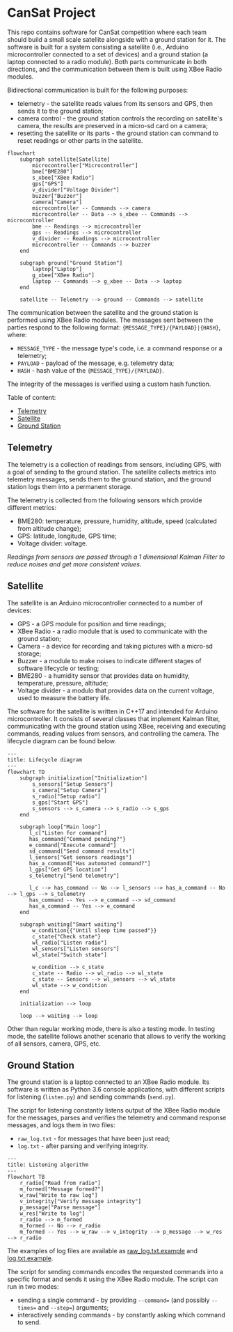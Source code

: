 # CanSat Project

This repo contains software for CanSat competition where each team should build a small scale satellite alongside with a
ground
station for it. The software is built for a system consisting a satellite (i.e., Arduino microcontroller connected to a
set of devices) and a
ground station (a laptop connected to a radio module). Both parts communicate in both directions, and the communication
between them is built using XBee Radio modules.

Bidirectional communication is built for the following purposes:

- telemetry - the satellite reads values from its sensors and GPS, then sends it to the ground station;
- camera control - the ground station controls the recording on satellite's camera, the results are preserved in a
  micro-sd card on a camera;
- resetting the satellite or its parts - the ground station can command to reset readings or other parts in the
  satellite.

```mermaid
flowchart
    subgraph satellite[Satellite]
        microcontroller["Microcontroller"]
        bme["BME280"]
        s_xbee["XBee Radio"]
        gps["GPS"]
        v_divider["Voltage Divider"]
        buzzer["Buzzer"]
        camera["Camera"]
        microcontroller -- Commands --> camera
        microcontroller -- Data --> s_xbee -- Commands --> microcontroller
        bme -- Readings --> microcontroller
        gps -- Readings --> microcontroller
        v_divider -- Readings --> microcontroller
        microcontroller -- Commands --> buzzer
    end

    subgraph ground["Ground Station"]
        laptop["Laptop"]
        g_xbee["XBee Radio"]
        laptop -- Commands --> g_xbee -- Data --> laptop
    end

    satellite -- Telemetry --> ground -- Commands --> satellite
```

The communication between the satellite and the ground station is performed using XBee Radio modules.
The messages sent between the parties respond to the following format: `{MESSAGE_TYPE}/{PAYLOAD}|{HASH}`, where:

- `MESSAGE_TYPE` - the message type's code, i.e. a command response or a telemetry;
- `PAYLOAD` - payload of the message, e.g. telemetry data;
- `HASH` - hash value of the `{MESSAGE_TYPE}/{PAYLOAD}`.

The integrity of the messages is verified using a custom hash function.

Table of content:

* [Telemetry](#telemetry)
* [Satellite](#satellite)
* [Ground Station](#ground-station)

## Telemetry

The telemetry is a collection of readings from sensors, including GPS, with a goal of sending to the ground station. The
satellite collects metrics into telemetry messages, sends them to the ground station, and the ground station logs them
into a permanent storage.

The telemetry is collected from the following sensors which provide different metrics:

- BME280: temperature, pressure, humidity, altitude, speed (calculated from altitude change);
- GPS: latitude, longitude, GPS time;
- Voltage divider: voltage.

_Readings from sensors are passed through a 1 dimensional Kalman Filter to reduce noises and get more consistent
values._

## Satellite

The satellite is an Arduino microcontroller connected to a number of devices:

- GPS - a GPS module for position and time readings;
- XBee Radio - a radio module that is used to communicate with the ground station;
- Camera - a device for recording and taking pictures with a micro-sd storage;
- Buzzer - a module to make noises to indicate different stages of software lifecycle or testing;
- BME280 - a humidity sensor that provides data on humidity, temperature, pressure, altitude;
- Voltage divider - a modulo that provides data on the current voltage, used to measure the battery life.

The software for the satellite is written in C++17 and intended for Arduino microcontroller. It consists of several
classes that implement Kalman filter, communicating with the ground station using XBee, receiving and executing
commands, reading values from sensors, and controlling the camera.
The lifecycle diagram can be found below.

```mermaid
---
title: Lifecycle diagram  
---  
flowchart TD
    subgraph initialization["Initialization"]
        s_sensors["Setup Sensors"]
        s_camera["Setup Camera"]
        s_radio["Setup radio"]
        s_gps["Start GPS"]
        s_sensors --> s_camera --> s_radio --> s_gps
    end

    subgraph loop["Main loop"]
       l_c["Listen for command"]
       has_command{"Command pending?"}
       e_command["Execute command"]
       sd_command["Send command results"]
       l_sensors["Get sensors readings"]
       has_a_command["Has automated command?"]
       l_gps["Get GPS location"]
       s_telemetry["Send telemetry"]

       l_c --> has_command -- No --> l_sensors --> has_a_command -- No --> l_gps --> s_telemetry
       has_command -- Yes --> e_command --> sd_command
       has_a_command -- Yes --> e_command
    end

    subgraph waiting["Smart waiting"]
        w_condition{{"Until sleep time passed"}}
        c_state{"Check state"}
        wl_radio["Listen radio"]
        wl_sensors["Listen sensors"]
        wl_state["Switch state"]
        
        w_condition --> c_state
        c_state -- Radio --> wl_radio --> wl_state
        c_state -- Sensors --> wl_sensors --> wl_state
        wl_state --> w_condition
    end

    initialization --> loop

    loop --> waiting --> loop
```

Other than regular working mode, there is also a testing mode. In testing mode, the satellite follows another scenario
that allows to verify the working of all sensors, camera, GPS, etc.

## Ground Station

The ground station is a laptop connected to an XBee Radio module. Its software is written as Python 3.6 console
applications, with different scripts for listening (`listen.py`) and sending commands (`send.py`).

The script for listening constantly listens output of the XBee Radio module for the messages, parses and verifies the
telemetry and command response messages, and logs them in two files:

- `raw_log.txt` - for messages that have been just read;
- `log.txt` - after parsing and verifying integrity.

```mermaid
---
title: Listening algorithm
---
flowchart TB
    r_radio["Read from radio"]
    m_formed["Message formed?"]
    w_raw["Write to raw log"]
    v_integrity["Verify message integrity"]
    p_message["Parse message"]
    w_res["Write to log"]
    r_radio --> m_formed
    m_formed -- No --> r_radio
    m_formed -- Yes --> w_raw --> v_integrity --> p_message --> w_res --> r_radio
```

The examples of log files are available as [raw_log.txt.example](./ground_station/raw_log.txt.example)
and [log.txt.example](./ground_station/log.txt.example).

The script for sending commands encodes the requested commands into a specific format and sends it using the XBee Radio
module. The script can run in two modes:

- sending a single command - by providing `--command=` (and possibly `--times=` and `--step=`) arguments;
- interactively sending commands - by constantly asking which command to send.

